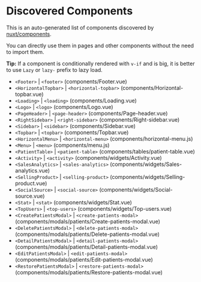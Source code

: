 # Discovered Components

This is an auto-generated list of components discovered by [nuxt/components](https://github.com/nuxt/components).

You can directly use them in pages and other components without the need to import them.

**Tip:** If a component is conditionally rendered with `v-if` and is big, it is better to use `Lazy` or `lazy-` prefix to lazy load.

- `<Footer>` | `<footer>` (components/Footer.vue)
- `<HorizontalTopbar>` | `<horizontal-topbar>` (components/Horizontal-topbar.vue)
- `<Loading>` | `<loading>` (components/Loading.vue)
- `<Logo>` | `<logo>` (components/Logo.vue)
- `<PageHeader>` | `<page-header>` (components/Page-header.vue)
- `<RightSidebar>` | `<right-sidebar>` (components/Right-sidebar.vue)
- `<Sidebar>` | `<sidebar>` (components/Sidebar.vue)
- `<Topbar>` | `<topbar>` (components/Topbar.vue)
- `<HorizontalMenu>` | `<horizontal-menu>` (components/horizontal-menu.js)
- `<Menu>` | `<menu>` (components/menu.js)
- `<PatientTable>` | `<patient-table>` (components/tables/patient-table.vue)
- `<Activity>` | `<activity>` (components/widgets/Activity.vue)
- `<SalesAnalytics>` | `<sales-analytics>` (components/widgets/Sales-analytics.vue)
- `<SellingProduct>` | `<selling-product>` (components/widgets/Selling-product.vue)
- `<SocialSource>` | `<social-source>` (components/widgets/Social-source.vue)
- `<Stat>` | `<stat>` (components/widgets/Stat.vue)
- `<TopUsers>` | `<top-users>` (components/widgets/Top-users.vue)
- `<CreatePatientsModal>` | `<create-patients-modal>` (components/modals/patients/Create-patients-modal.vue)
- `<DeletePatientsModal>` | `<delete-patients-modal>` (components/modals/patients/Delete-patients-modal.vue)
- `<DetailPatientsModal>` | `<detail-patients-modal>` (components/modals/patients/Detail-patients-modal.vue)
- `<EditPatientsModal>` | `<edit-patients-modal>` (components/modals/patients/Edit-patients-modal.vue)
- `<RestorePatientsModal>` | `<restore-patients-modal>` (components/modals/patients/Restore-patients-modal.vue)
